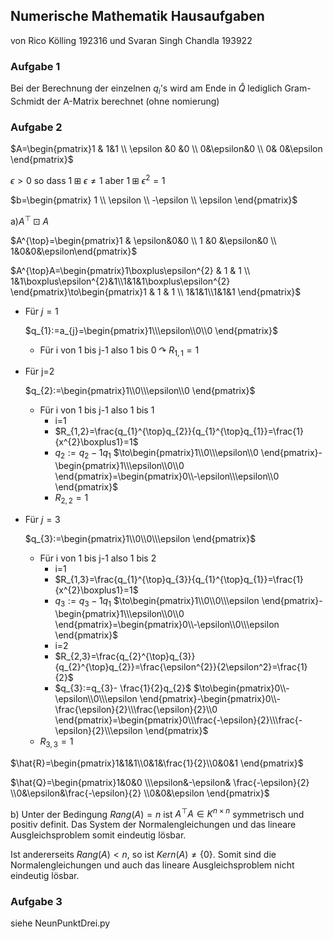 ## Numerische Mathematik Hausaufgaben 
von Rico Kölling 192316 und Svaran Singh Chandla 193922


### Aufgabe 1
Bei der Berechnung der einzelnen $q_{i}$'s wird am Ende in $\hat{Q}$ lediglich Gram-Schmidt der A-Matrix berechnet (ohne nomierung)

### Aufgabe 2
$A=\begin{pmatrix}1 & 1&1 \\ \epsilon &0 &0 \\ 0&\epsilon&0 \\ 0& 0&\epsilon \end{pmatrix}$

$\epsilon>0$ so dass $1\boxplus\epsilon\neq1$ aber $1\boxplus\epsilon^{2}=1$

$b=\begin{pmatrix} 1 \\ \epsilon \\ -\epsilon \\ \epsilon \end{pmatrix}$


a)$A^{\top}\boxdot A$

$A^{\top}=\begin{pmatrix}1 & \epsilon&0&0 \\ 1 &0 &\epsilon&0 \\ 1&0&0&\epsilon\end{pmatrix}$

$A^{\top}A=\begin{pmatrix}1\boxplus\epsilon^{2} & 1 & 1 \\ 1&1\boxplus\epsilon^{2}&1\\1&1&1\boxplus\epsilon^{2}   \end{pmatrix}\to\begin{pmatrix}1 & 1 & 1 \\ 1&1&1\\1&1&1   \end{pmatrix}$

- Für $j=1$ 

	$q_{1}:=a_{j}=\begin{pmatrix}1\\\epsilon\\0\\0     \end{pmatrix}$

	- Für i von 1 bis j-1 also 1 bis 0  $\curvearrowright$ $R_{1,1}=1$ 
- Für j=2

	$q_{2}:=\begin{pmatrix}1\\0\\\epsilon\\0     \end{pmatrix}$
	
	- Für i von 1 bis j-1 also 1 bis 1
		- i=1
		- $R_{1,2}=\frac{q_{1}^{\top}q_{2}}{q_{1}^{\top}q_{1}}=\frac{1}{x^{2}\boxplus1}=1$
		- $q_{2}:=q_{2}-1q_{1}$
		$\to\begin{pmatrix}1\\0\\\epsilon\\0    \end{pmatrix}-\begin{pmatrix}1\\\epsilon\\0\\0     \end{pmatrix}=\begin{pmatrix}0\\-\epsilon\\\epsilon\\0     \end{pmatrix}$
		- $R_{2,2}=1$
- Für $j=3$

	$q_{3}:=\begin{pmatrix}1\\0\\0\\\epsilon     \end{pmatrix}$
	- Für i von 1 bis j-1 also 1 bis 2
		- i=1
		- $R_{1,3}=\frac{q_{1}^{\top}q_{3}}{q_{1}^{\top}q_{1}}=\frac{1}{x^{2}\boxplus1}=1$
		- $q_{3}:=q_{3}-1q_{1}$
		 $\to\begin{pmatrix}1\\0\\0\\\epsilon    \end{pmatrix}-\begin{pmatrix}1\\\epsilon\\0\\0    \end{pmatrix}=\begin{pmatrix}0\\-\epsilon\\0\\\epsilon  \end{pmatrix}$
		 - i=2
		 - $R_{2,3}=\frac{q_{2}^{\top}q_{3}}{q_{2}^{\top}q_{2}}=\frac{\epsilon^{2}}{2\epsilon^2}=\frac{1}{2}$
		 - $q_{3}:=q_{3}- \frac{1}{2}q_{2}$
		 $\to\begin{pmatrix}0\\-\epsilon\\0\\\epsilon  \end{pmatrix}-\begin{pmatrix}0\\-\frac{\epsilon}{2}\\\frac{\epsilon}{2}\\0  \end{pmatrix}=\begin{pmatrix}0\\\frac{-\epsilon}{2}\\\frac{-\epsilon}{2}\\\epsilon \end{pmatrix}$
	- $R_{3,3}=1$

$\hat{R}=\begin{pmatrix}1&1&1\\0&1&\frac{1}{2}\\0&0&1   \end{pmatrix}$

$\hat{Q}=\begin{pmatrix}1&0&0   \\\epsilon&-\epsilon& \frac{-\epsilon}{2}   \\0&\epsilon&\frac{-\epsilon}{2}     \\0&0&\epsilon    \end{pmatrix}$

b) Unter der Bedingung $Rang(A)=n$ ist $A^{\top}A\in K^{n\times n}$ symmetrisch und positiv definit. Das System der Normalengleichungen und das lineare Ausgleichsproblem somit eindeutig lösbar.

Ist andererseits $Rang(A)<n$, so ist $Kern(A)\neq\{0\}$. Somit sind die Normalengleichungen und auch das lineare Ausgleichsproblem nicht eindeutig lösbar. 

### Aufgabe 3
siehe NeunPunktDrei.py 